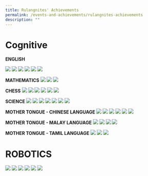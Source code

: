 ```yaml
---
title: Rulangnites' Achievements
permalink: /events-and-achievements/rulangnites-achievements
description: ""
---
```


# Cognitive

**ENGLISH**

![](/images/EL%201.png)
![](/images/EL%202.png)
![](/images/EL%203.png)
![](/images/EL%204.png)
![](/images/EL%205.png)
![](/images/EL%206.png)

**MATHEMATICS**
![](/images/MA%201.png)
![](/images/MA%202.png)
![](/images/MA%203.png)

**CHESS**
![](/images/Chess%201.png)
![](/images/Chess%202.png)
![](/images/Chess%203.png)
![](/images/Chess%204.png)
![](/images/Chess%205.png)
![](/images/Chess%206.png)

**SCIENCE**
![](/images/SCI%201.png)
![](/images/SCI%202.png)
![](/images/SCI%203.png)
![](/images/SCI%204.png)
![](/images/SCI%205.png)
![](/images/SCI%206.png)
![](/images/SCI%207.png)

**MOTHER TONGUE - CHINESE LANGUAGE**
![](/images/CL%201.png)
![](/images/CL%202.png)
![](/images/CL%203.png)
![](/images/CL%204.png)
![](/images/CL%205.png)
![](/images/CL%206.png)

**MOTHER TONGUE - MALAY LANGUAGE**
![](/images/ML%201.png)
![](/images/ML%202.png)
![](/images/ML%203.png)
![](/images/ML%204.png)

**MOTHER TONGUE - TAMIL LANGUAGE**
![](/images/TL%201.png)
![](/images/TL%202.png)
![](/images/TL%203.png)

# ROBOTICS 
![](/images/ROBOTICS%201.png)
![](/images/ROBOTICS%202.png)
![](/images/ROBOTICS%203.png)
![](/images/ROBOTICS%204.png)
![](/images/ROBOTICS%205.png)
![](/images/ROBOTICS%206.png)
